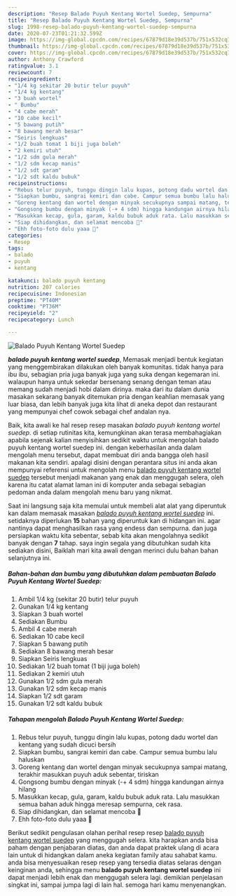```yaml
---
description: "Resep Balado Puyuh Kentang Wortel Suedep, Sempurna"
title: "Resep Balado Puyuh Kentang Wortel Suedep, Sempurna"
slug: 1998-resep-balado-puyuh-kentang-wortel-suedep-sempurna
date: 2020-07-23T01:21:32.599Z
image: https://img-global.cpcdn.com/recipes/67879d18e39d537b/751x532cq70/balado-puyuh-kentang-wortel-suedep-foto-resep-utama.jpg
thumbnail: https://img-global.cpcdn.com/recipes/67879d18e39d537b/751x532cq70/balado-puyuh-kentang-wortel-suedep-foto-resep-utama.jpg
cover: https://img-global.cpcdn.com/recipes/67879d18e39d537b/751x532cq70/balado-puyuh-kentang-wortel-suedep-foto-resep-utama.jpg
author: Anthony Crawford
ratingvalue: 3.1
reviewcount: 7
recipeingredient:
- "1/4 kg sekitar 20 butir telur puyuh"
- "1/4 kg kentang"
- "3 buah wortel"
- " Bumbu"
- "4 cabe merah"
- "10 cabe kecil"
- "5 bawang putih"
- "8 bawang merah besar"
- "Seiris lengkuas"
- "1/2 buah tomat 1 biji juga boleh"
- "2 kemiri utuh"
- "1/2 sdm gula merah"
- "1/2 sdm kecap manis"
- "1/2 sdt garam"
- "1/2 sdt kaldu bubuk"
recipeinstructions:
- "Rebus telur puyuh, tunggu dingin lalu kupas, potong dadu wortel dan kentang yang sudah dicuci bersih"
- "Siapkan bumbu, sangrai kemiri dan cabe. Campur semua bumbu lalu haluskan"
- "Goreng kentang dan wortel dengan minyak secukupnya sampai matang, terakhir masukkan puyuh aduk sebentar, tiriskan"
- "Gongsong bumbu dengan minyak (-+ 4 sdm) hingga kandungan airnya hilang"
- "Masukkan kecap, gula, garam, kaldu bubuk aduk rata. Lalu masukkan semua bahan aduk hingga meresap sempurna, cek rasa."
- "Siap dihidangkan, dan selamat mencoba 🧡"
- "Ehh foto-foto dulu yaaa 🤭"
categories:
- Resep
tags:
- balado
- puyuh
- kentang

katakunci: balado puyuh kentang 
nutrition: 207 calories
recipecuisine: Indonesian
preptime: "PT40M"
cooktime: "PT36M"
recipeyield: "2"
recipecategory: Lunch

---
```



![Balado Puyuh Kentang Wortel Suedep](https://img-global.cpcdn.com/recipes/67879d18e39d537b/751x532cq70/balado-puyuh-kentang-wortel-suedep-foto-resep-utama.jpg)

<b><i>balado puyuh kentang wortel suedep</i></b>, Memasak menjadi bentuk kegiatan yang menggembirakan dilakukan oleh banyak komunitas. tidak hanya para ibu ibu, sebagian pria juga banyak juga yang suka dengan kegemaran ini. walaupun hanya untuk sekedar bersenang senang dengan teman atau memang sudah menjadi hobi dalam dirinya. maka dari itu dalam dunia masakan sekarang banyak ditemukan pria dengan keahlian memasak yang luar biasa, dan lebih banyak juga kita lihat di aneka depot dan restaurant yang mempunyai chef cowok sebagai chef andalan nya.

Baik, kita awali ke hal resep resep masakan <i>balado puyuh kentang wortel suedep</i>. di setiap rutinitas kita, kemungkinan akan terasa membahagiakan apabila sejenak kalian menyisihkan sedikit waktu untuk mengolah balado puyuh kentang wortel suedep ini. dengan keberhasilan anda dalam mengolah menu tersebut, dapat membuat diri anda bangga oleh hasil makanan kita sendiri. apalagi disini dengan perantara situs ini anda akan mempunyai referensi untuk mengolah menu <u>balado puyuh kentang wortel suedep</u> tersebut menjadi makanan yang enak dan menggugah selera, oleh karena itu catat alamat laman ini di komputer anda sebagai sebagian pedoman anda dalam mengolah menu baru yang nikmat.




Saat ini langsung saja kita memulai untuk membeli alat alat yang diperuntuk kan dalam memasak masakan <u><i>balado puyuh kentang wortel suedep</i></u> ini. setidaknya diperlukan <b>15</b> bahan yang diperuntuk kan di hidangan ini. agar nantinya dapat menghasilkan rasa yang endess dan sempurna. dan juga persiapkan waktu kita sebentar, sebab kita akan mengolahnya sedikit banyak dengan <b>7</b> tahap. saya ingin segala yang dibutuhkan sudah kita sediakan disini, Baiklah mari kita awali dengan merinci dulu bahan bahan selanjutnya ini.

<!--inarticleads1-->

##### Bahan-bahan dan bumbu yang dibutuhkan dalam pembuatan Balado Puyuh Kentang Wortel Suedep:

1. Ambil 1/4 kg (sekitar 20 butir) telur puyuh
1. Gunakan 1/4 kg kentang
1. Siapkan 3 buah wortel
1. Sediakan  Bumbu
1. Ambil 4 cabe merah
1. Sediakan 10 cabe kecil
1. Siapkan 5 bawang putih
1. Sediakan 8 bawang merah besar
1. Siapkan Seiris lengkuas
1. Sediakan 1/2 buah tomat (1 biji juga boleh)
1. Sediakan 2 kemiri utuh
1. Gunakan 1/2 sdm gula merah
1. Gunakan 1/2 sdm kecap manis
1. Siapkan 1/2 sdt garam
1. Gunakan 1/2 sdt kaldu bubuk




<!--inarticleads2-->

##### Tahapan mengolah Balado Puyuh Kentang Wortel Suedep:

1. Rebus telur puyuh, tunggu dingin lalu kupas, potong dadu wortel dan kentang yang sudah dicuci bersih
1. Siapkan bumbu, sangrai kemiri dan cabe. Campur semua bumbu lalu haluskan
1. Goreng kentang dan wortel dengan minyak secukupnya sampai matang, terakhir masukkan puyuh aduk sebentar, tiriskan
1. Gongsong bumbu dengan minyak (-+ 4 sdm) hingga kandungan airnya hilang
1. Masukkan kecap, gula, garam, kaldu bubuk aduk rata. Lalu masukkan semua bahan aduk hingga meresap sempurna, cek rasa.
1. Siap dihidangkan, dan selamat mencoba 🧡
1. Ehh foto-foto dulu yaaa 🤭




Berikut sedikit pengulasan olahan perihal resep resep <u>balado puyuh kentang wortel suedep</u> yang menggugah selera. kita harapkan anda bisa paham dengan penjabaran diatas, dan anda dapat praktek ulang di acara lain untuk di hidangkan dalam aneka kegiatan family atau sahabat kamu. anda bisa menyesuaikan resep resep yang tersedia diatas selaras dengan keinginan anda, sehingga menu <b>balado puyuh kentang wortel suedep</b> ini dapat menjadi lebih enak dan menggugah selera lagi. demikian penjelasan singkat ini, sampai jumpa lagi di lain hal. semoga hari kamu menyenangkan.
